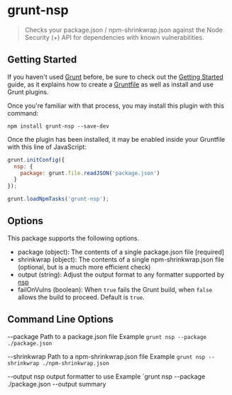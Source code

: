 # grunt-nsp
> Checks your package.json / npm-shrinkwrap.json against the Node Security (+) API for dependencies with known vulnerabilities.


## Getting Started

If you haven't used [Grunt](http://gruntjs.com/) before, be sure to check out the [Getting Started](http://gruntjs.com/getting-started) guide, as it explains how to create a [Gruntfile](http://gruntjs.com/sample-gruntfile) as well as install and use Grunt plugins.

Once you're familiar with that process, you may install this plugin with this command:

```shell
npm install grunt-nsp --save-dev
```

Once the plugin has been installed, it may be enabled inside your Gruntfile with this line of JavaScript:

```js
grunt.initConfig({
  nsp: {
    package: grunt.file.readJSON('package.json')
  }
});

grunt.loadNpmTasks('grunt-nsp');
```

## Options
This package supports the following options.

- package (object): The contents of a single package.json file [required]
- shrinkwrap (object): The contents of a single npm-shrinkwrap.json file (optional, but is a much more efficient check)
- output (string): Adjust the output format to any formatter supported by [nsp](https://github.com/nodesecurity/nsp)
- failOnVulns (boolean): When `true` fails the Grunt build, when `false` allows the build to proceed. Default is `true`. 

## Command Line Options

--package
Path to a package.json file
Example `grunt nsp --package ./package.json`

--shrinkwrap
Path to a npm-shrinkwrap.json file
Example `grunt nsp --shrinkwrap ./npm-shrinkwrap.json`

--output
nsp output formatter to use
Example `grunt nsp --package ./package.json --output summary

